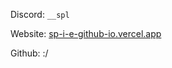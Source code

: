 Discord: `__spl`

Website: [sp-i-e-github-io.vercel.app](https://sp-i-e-github-io.vercel.app/)

Github: :/
